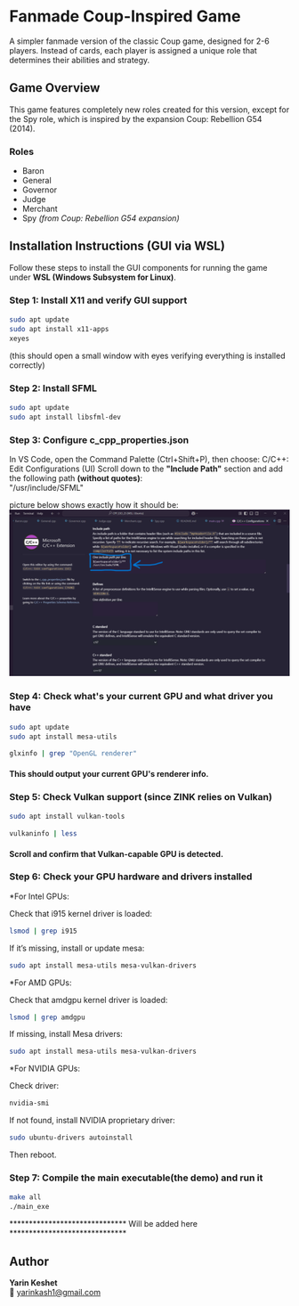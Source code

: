 # Fanmade Coup-Inspired Game

A simpler fanmade version of the classic Coup game, designed for 2-6 players. Instead of cards, each player is assigned a unique role that determines their abilities and strategy.

## Game Overview

This game features completely new roles created for this version, except for the Spy role, which is inspired by the expansion Coup: Rebellion G54 (2014).

### Roles
- Baron  
- General  
- Governor  
- Judge  
- Merchant  
- Spy *(from Coup: Rebellion G54 expansion)*

## Installation Instructions (GUI via WSL)

Follow these steps to install the GUI components for running the game under **WSL (Windows Subsystem for Linux)**.

### Step 1: Install X11 and verify GUI support
```bash
sudo apt update
sudo apt install x11-apps
xeyes
```
(this should open a small window with eyes verifying everything is installed correctly)

### Step 2: Install SFML
```bash
sudo apt update
sudo apt install libsfml-dev
```
### Step 3: Configure c_cpp_properties.json
In VS Code, open the Command Palette (Ctrl+Shift+P), then choose: C/C++: Edit Configurations (UI)
Scroll down to the **"Include Path"** section and add the following path **(without quotes)**:  
"/usr/include/SFML"

picture below shows exactly how it should be:
![Step 3 configuration example](images/step3_config.png)

### Step 4: Check what's your current GPU and what driver you have
```bash
sudo apt update
sudo apt install mesa-utils
```

```bash
glxinfo | grep "OpenGL renderer"
```
#### This should output your current GPU's renderer info.

### Step 5: Check Vulkan support (since ZINK relies on Vulkan)
```bash
sudo apt install vulkan-tools
```

```bash
vulkaninfo | less
```
#### Scroll and confirm that Vulkan-capable GPU is detected.

### Step 6: Check your GPU hardware and drivers installed
*For Intel GPUs:

Check that i915 kernel driver is loaded:
```bash
lsmod | grep i915
```

If it’s missing, install or update mesa:
```bash
sudo apt install mesa-utils mesa-vulkan-drivers
```

*For AMD GPUs:

Check that amdgpu kernel driver is loaded:

```bash
lsmod | grep amdgpu
```

If missing, install Mesa drivers:

```bash
sudo apt install mesa-utils mesa-vulkan-drivers
```

*For NVIDIA GPUs:

Check driver:

```bash
nvidia-smi
```

If not found, install NVIDIA proprietary driver:

```bash
sudo ubuntu-drivers autoinstall
```

Then reboot.

### Step 7: Compile the main executable(the demo) and run it
```bash
make all
./main_exe
```

****************************** Will be added here ******************************

## Author

**Yarin Keshet**  
📧 yarinkash1@gmail.com